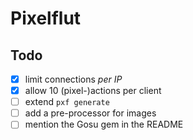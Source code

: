 # Pixelflut

## Todo

- [x] limit connections _per IP_
- [x] allow 10 (pixel-)actions per client
- [ ] extend `pxf generate`
- [ ] add a pre-processor for images
- [ ] mention the Gosu gem in the README

